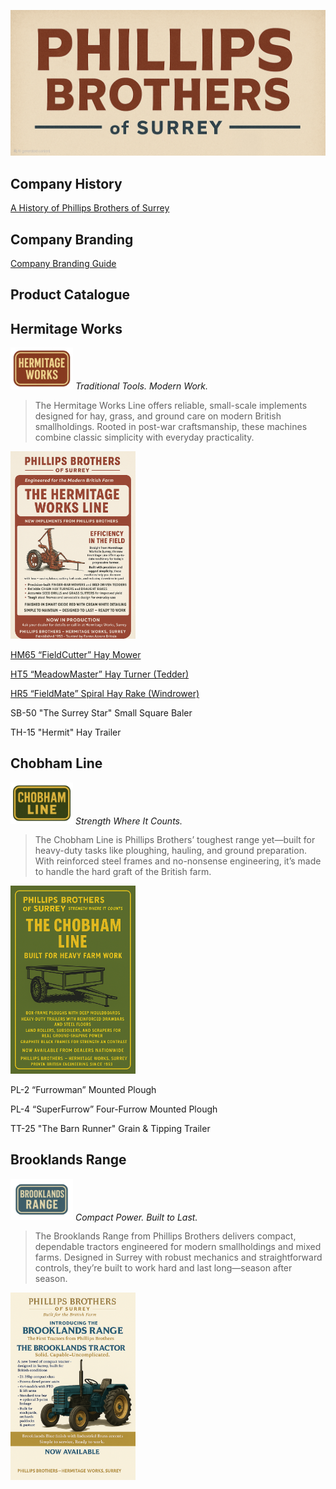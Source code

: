 ![Phillips Brothers of Surrey](Img/Logo-PhillipsBrothers.png)

## Company History

[A History of Phillips Brothers of Surrey](History.md)

## Company Branding

[Company Branding Guide](/data/Branding.md)

## Product Catalogue

## Hermitage Works
[<img src="HermitageWorks/Img/Logo-HermitageWorks.png" width="100" alt="Hermitage Works Logo" />](HermitageWorks/Img/Logo-HermitageWorks.png)
*Traditional Tools. Modern Work.*

> The Hermitage Works Line offers reliable, small-scale implements designed for hay, grass, and ground care on modern British smallholdings.
> Rooted in post-war craftsmanship, these machines combine classic simplicity with everyday practicality.

[<img src="HermitageWorks/Img/LaunchPoster-HermitageWorks.png" width="200" alt="Hermitage Works Launch Poster" />](HermitageWorks/Img/LaunchPoster-HermitageWorks.png)

[HM65 “FieldCutter” Hay Mower](Hermitage/HM65-FieldCutter-HayMower.md)

[HT5 “MeadowMaster” Hay Turner (Tedder)](Hermitage/HT5-MeadowMaster-HayTurner.md)

[HR5 “FieldMate” Spiral Hay Rake (Windrower)](Hermitage/HR5-FieldMate-SpiralHayRake.md)

SB-50 "The Surrey Star" Small Square Baler

TH-15 "Hermit" Hay Trailer

## Chobham Line 
[<img src="ChobhamLine/Img/Logo-ChobhamLine.png" width="100" alt="Chobham Line Logo" />](ChobhamLine/Img/Logo-ChobhamLine.png)
*Strength Where It Counts.*

> The Chobham Line is Phillips Brothers’ toughest range yet—built for heavy-duty tasks like ploughing, hauling, and ground preparation.
> With reinforced steel frames and no-nonsense engineering, it’s made to handle the hard graft of the British farm.

[<img src="ChobhamLine/Img/LaunchPoster-ChobhamLine.png" width="200" alt="Chobham Line Launch Poster" />](ChobhamLine/Img/LaunchPoster-ChobhamLine.png)

PL-2 “Furrowman” Mounted Plough

PL-4 “SuperFurrow” Four-Furrow Mounted Plough

TT-25 "The Barn Runner" Grain & Tipping Trailer

## Brooklands Range
[<img src="BrooklandsRange/Img/Logo-BrooklandsRange.png" width="100" alt="Brooklands Range Logo" />](BrooklandsRange/Img/Logo-BrooklandsRange.png)
*Compact Power. Built to Last.*

> The Brooklands Range from Phillips Brothers delivers compact, dependable tractors engineered for modern smallholdings and mixed farms.
> Designed in Surrey with robust mechanics and straightforward controls, they’re built to work hard and last long—season after season.

[<img src="BrooklandsRange/Img/LaunchPoster-BrooklandsRange.png" width="200" alt="Brooklands Range Launch Poster" />](BrooklandsRange/Img/LaunchPoster-BrooklandsRange.png)
